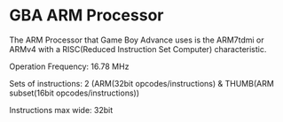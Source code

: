 # GBA ARM Processor

The ARM Processor that Game Boy Advance uses is the ARM7tdmi or ARMv4 with a RISC(Reduced Instruction Set Computer) characteristic.

Operation Frequency: 16.78 MHz 

Sets of instructions: 2 (ARM(32bit opcodes/instructions) & THUMB(ARM subset(16bit opcodes/instructions))

Instructions max wide: 32bit



